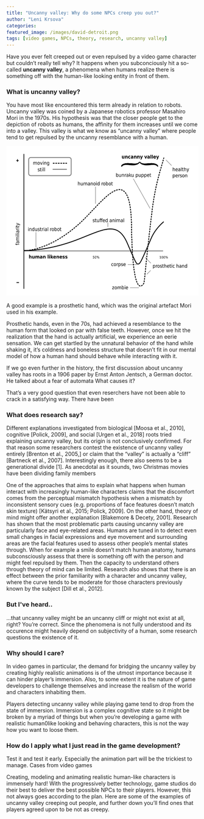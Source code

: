```yaml
---
title: "Uncanny valley: Why do some NPCs creep you out?"
author: "Leni Krsova"
categories: 
featured_image: /images/david-detroit.png
tags: [video games, NPCs, theory, research, uncanny valley]
---
```


Have you ever felt creeped out or even repulsed by a video game character but couldn’t really tell why? It happens when you subconciously hit a so-called **uncanny valley**, a phenomena when humans realize there is something off with the human-like looking entity in front of them.

### What is uncanny valley?
You have most like encountered this term already in relation to robots. Uncanny valley was coined by a Japanese robotics professor Masahiro Mori in the 1970s. His hypothesis was that the closer people get to the depiction of robots as humans, the affinity for them increases until we come into a valley. This valley is what we know as “uncanny valley” where people tend to get repulsed by the uncanny resemblance with a human.

![](/images/mori-uncanny.png)

A good example is a prosthetic hand, which was the original artefact Mori used in his example.

Prosthetic hands, even in the 70s, had achieved a resemblance to the human form that looked on par with false teeth. However, once we hit the realization that the hand is actually artificial, we experience an eerie sensation. We can get startled by the unnatural behavior of the hand while shaking it, it’s coldness and boneless structure that doesn’t fit in our mental model of how a human hand should behave while interacting with it.

If we go even further in the history, the first discussion about uncanny valley has roots in a 1906 paper by Ernst Anton Jentsch, a German doctor. He talked about a fear of automata
What causes it?

That’s a very good question that even reserchers have not been able to crack in a satisfying way. There have been

### What does research say?
Different explanations investigated from biological [Moosa et al., 2010], cognitive
[Polick, 2009], and social [Urgen et al., 2018] roots tried explaining uncanny valley, but its
origin is not conclusively confirmed. For that reason some researchers contest the existence of
uncanny valley entirely [Brenton et al., 2005,] or claim that the “valley” is actually a “cliff”
[Bartneck et al., 2007]. Interestingly enough, there also seems to be a generational divide [1]. As anecdotal as it sounds, two Christmas movies have been dividing family members

One of the approaches that aims to explain what happens when human interact with
increasingly human-like characters claims that the discomfort comes from the perceptual
mismatch hypothesis when a mismatch by inconsistent sensory cues (e.g. proportions of face
features doesn’t match skin texture) [Kätsyri et al., 2015; Polick, 2009].
On the other hand, theory of mind might offer another explanation [Blakemore & Decety,
2001]. Research has shown that the most problematic parts causing uncanny valley are
particularly face and eye-related areas. Humans are tuned in to detect even small changes in
facial expressions and eye movement and surrounding areas are the facial features used to assess
other people’s mental states through. When for example a smile doesn’t match human anatomy,
humans subconsciously assess that there is something off with the person and might feel repulsed
by them. Then the capacity to understand others through theory of mind can be limited. Research
also shows that there is an effect between the prior familiarity with a character and uncanny
valley, where the curve tends to be moderate for those characters previously known by the
subject [Dill et al., 2012].

### But I've heard..

…that uncanny valley might be an uncanny cliff or might not exist at all, right? You’re correct. Since the phenomena is not fully understood and its occurence might heavily depend on subjectivity of a human, some research questions the existence of it.

### Why should I care?
In video games in particular, the demand for bridging the uncanny valley by creating
highly realistic animations is of the utmost importance because it can hinder player’s immersion.
Also, to some extent it is the nature of game developers to challenge themselves and increase the
realism of the world and characters inhabiting them.

Players detecting uncanny valley while playing game tend to drop from the state of immersion. Immersion is a complex cognitive state so it might be broken by a myriad of things but when you’re developing a game with realistic human0like looking and behaving characters, this is not the way how you want to loose them.

### How do I apply what I just read in the game development?
Test it and test it early. Especially the animation part will be the trickiest to manage.
Cases from video games

Creating, modeling and animating realistic human-like characters is immensely hard! With the progressively better technology, game studios do their best to deliver the best possible NPCs to their players. However, this not always goes according to the plan. Here are some of the examples of uncanny valley creeping out people, and further down you’ll find ones that players agreed upon to be not as creepy.
